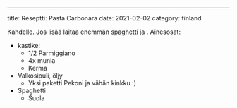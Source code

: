 ---
title: Reseptti: Pasta Carbonara
date: 2021-02-02
category: finland

Kahdelle. Jos lisää laitaa enemmän spaghetti ja . Ainesosat:

- kastike:
    - 1/2 Parmiggiano
    - 4x munia
    - Kerma
- Valkosipuli, öljy
    - Yksi paketti Pekoni ja vähän kinkku :)
- Spaghetti
    - Suola
